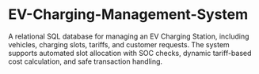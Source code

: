 # EV-Charging-Management-System
A relational SQL database for managing an EV Charging Station, including vehicles, charging slots, tariffs, and customer requests. The system supports automated slot allocation with SOC checks, dynamic tariff-based cost calculation, and safe transaction handling. 
